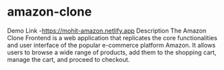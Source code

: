# amazon-clone
Demo Link -https://mohit-amazon.netlify.app
Description
The Amazon Clone Frontend is a web application that replicates the core functionalities and user interface of the popular e-commerce platform Amazon. It allows users to browse a wide range of products, add them to the shopping cart, manage the cart, and proceed to checkout.

